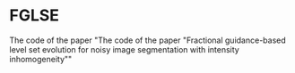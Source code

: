 # FGLSE
The code of the paper "The code of the paper "Fractional guidance-based level set evolution for noisy image segmentation with intensity inhomogeneity""
